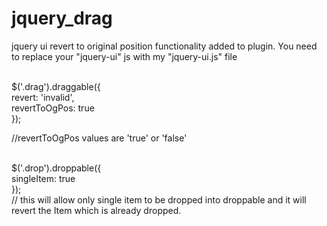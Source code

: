 jquery_drag
===========

jquery ui revert to original position functionality added to plugin. You need to replace your "jquery-ui" js with my "jquery-ui.js" file<br><br>


$('.drag').draggable({<br>
    revert: 'invalid',<br>
    revertToOgPos: true<br>
});

//revertToOgPos values are 'true' or 'false'<br><br>




$('.drop').droppable({<br>
    singleItem: true<br>
});
<br>
// this will allow only single item to be dropped into droppable and it will revert the Item which is already dropped.
